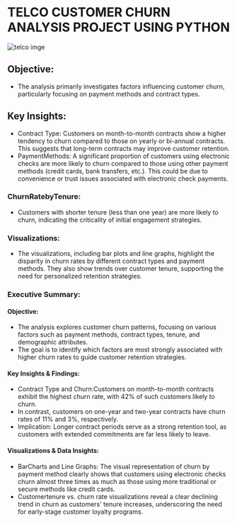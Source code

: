 # TELCO CUSTOMER CHURN ANALYSIS PROJECT USING PYTHON

![telco imge](https://github.com/user-attachments/assets/b21367ae-9d55-451e-9b3c-75c0c0186061)




## Objective:
- The analysis primarily investigates factors influencing customer churn,
particularly focusing on payment methods and contract types.


## Key Insights:

- Contract Type: Customers on month-to-month contracts show a
higher tendency to churn compared to those on yearly or bi-annual
contracts. This suggests that long-term contracts may improve
customer retention.
 - PaymentMethods: A significant proportion of customers using
electronic checks are more likely to churn compared to those using
other payment methods (credit cards, bank transfers, etc.). This could
be due to convenience or trust issues associated with electronic check
payments.

### ChurnRatebyTenure:
 - Customers with shorter tenure (less than one year) are more likely
to churn, indicating the criticality of initial engagement strategies.

### Visualizations:
- The visualizations, including bar plots and line graphs, highlight the
disparity in churn rates by different contract types and payment
methods. They also show trends over customer tenure, supporting the
need for personalized retention strategies.

### Executive Summary:

#### Objective: 
- The analysis explores customer churn patterns, focusing
on various factors such as payment methods, contract types, tenure,
and demographic attributes.
- The goal is to identify which factors are
most strongly associated with higher churn rates to guide customer
retention strategies.

#### Key Insights & Findings:
- Contract Type and Churn:Customers on month-to-month
contracts exhibit the highest churn rate, with 42% of such customers
likely to churn.
- In contrast, customers on one-year and two-year contracts have
churn rates of 11% and 3%, respectively.
- Implication: Longer contract periods serve as a strong retention tool,
as customers with extended commitments are far less likely to leave.


#### Visualizations & Data Insights:
- BarCharts and Line Graphs: 
The visual representation of churn by payment method clearly shows
that customers using electronic checks churn almost three times as
much as those using more traditional or secure methods like credit
cards.
- Customertenure vs. churn rate visualizations reveal a clear declining
trend in churn as customers' tenure increases, underscoring the need
for early-stage customer loyalty programs.
